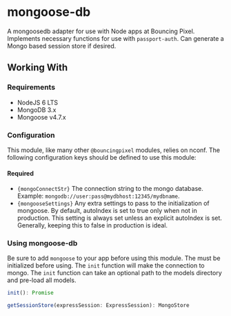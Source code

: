 # mongoose-db

A mongoosedb adapter for use with Node apps at Bouncing Pixel.
Implements necessary functions for use with `passport-auth`.
Can generate a Mongo based session store if desired.

## Working With

### Requirements

- NodeJS 6 LTS
- MongoDB 3.x
- Mongoose v4.7.x

### Configuration

This module, like many other `@bouncingpixel` modules, relies on nconf.
The following configuration keys should be defined to use this module:

#### Required
- `{mongoConnectStr}`
  The connection string to the mongo database. Example: `mongodb://user:pass@mydbhost:12345/mydbname`.
- `{mongooseSettings}`
  Any extra settings to pass to the initialization of mongoose. By default, autoIndex is set to true only when not in production.
  This setting is always set unless an explicit autoIndex is set. Generally, keeping this to false in production is ideal.

### Using mongoose-db

Be sure to add `mongoose` to your app before using this module.
The must be initialized before using. The `init` function will make the connection to mongo.
The `init` function can take an optional path to the models directory and pre-load all models.

```ts
init(): Promise

getSessionStore(expressSession: ExpressSession): MongoStore
```
